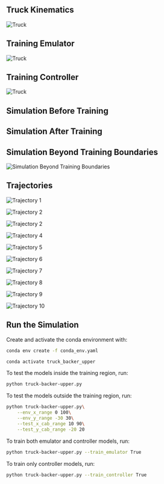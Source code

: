 ## Truck Kinematics 

![Truck](figures/truck-kinematics.png)

## Training Emulator 

![Truck](figures/emulator-training.png)

## Training Controller

![Truck](figures/controller-training.png)

## Simulation Before Training 

<!-- ![Simulation Before Training](gifs/lesson-0-2025-06-03_09-30PM.gif) -->

## Simulation After Training

<!-- ![Simulation After Training](gifs/lesson-10-2025-06-03_09-13PM.gif) -->

## Simulation Beyond Training Boundaries

![Simulation Beyond Training Boundaries](gifs/lesson-10-2025-06-03_09-36PM.gif)

## Trajectories

![Trajectory 1](trajectories/lesson-10-2025-06-03_09-36PM/trajectory-1.png)

![Trajectory 2](trajectories/lesson-10-2025-06-03_09-36PM/trajectory-2.png)

![Trajectory 2](trajectories/lesson-10-2025-06-03_09-36PM/trajectory-3.png)

![Trajectory 4](trajectories/lesson-10-2025-06-03_09-36PM/trajectory-4.png)

![Trajectory 5](trajectories/lesson-10-2025-06-03_09-36PM/trajectory-5.png)

![Trajectory 6](trajectories/lesson-10-2025-06-03_09-36PM/trajectory-6.png)

![Trajectory 7](trajectories/lesson-10-2025-06-03_09-36PM/trajectory-7.png)

![Trajectory 8](trajectories/lesson-10-2025-06-03_09-36PM/trajectory-8.png)

![Trajectory 9](trajectories/lesson-10-2025-06-03_09-36PM/trajectory-9.png)

![Trajectory 10](trajectories/lesson-10-2025-06-03_09-36PM/trajectory-10.png)

## Run the Simulation

Create and activate the conda environment with:

```bash
conda env create -f conda_env.yaml
```

```bash
conda activate truck_backer_upper
```

To test the models inside the training region, run:

```bash
python truck-backer-upper.py
```
To test the models outside the training region, run:

```bash
python truck-backer-upper.py\
    --env_x_range 0 100\
    --env_y_range -30 30\
    --test_x_cab_range 10 90\
    --test_y_cab_range -20 20
```

To train both emulator and controller models, run:

```bash
python truck-backer-upper.py --train_emulator True 
```

To train only controller models, run:

```bash
python truck-backer-upper.py --train_controller True 
```
